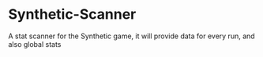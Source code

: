 # Synthetic-Scanner
A stat scanner for the Synthetic game, it will provide data for every run, and also global stats
